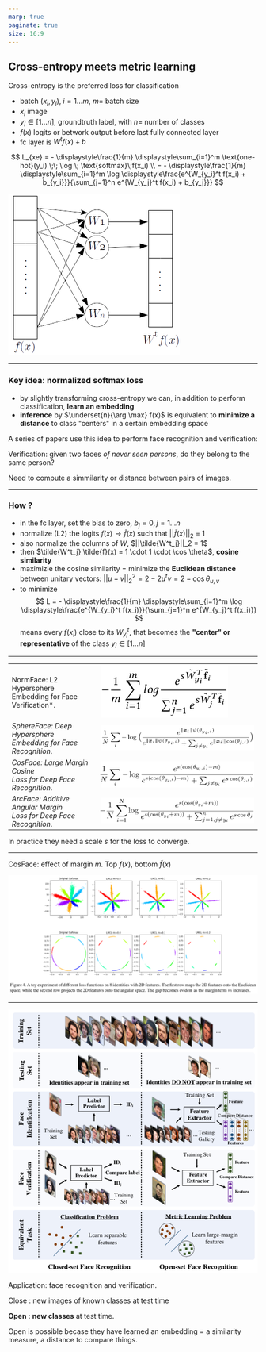 ```yaml
---
marp: true
paginate: true
size: 16:9
---
```


## Cross-entropy meets metric learning

Cross-entropy is the preferred loss for classification

- batch $(x_i, y_i), \; i=1\ldots m$, $m=$ batch size
- $x_i$ image
- $y_i \in [1 \ldots n]$, groundtruth label, with $n=$ number of classes
- $f(x)$ logits or betwork output before last fully connected layer
- fc layer is $W^t f(x) + b$

$$
L_{xe} = - \displaystyle\frac{1}{m} \displaystyle\sum_{i=1}^m \text{one-hot}(y_i) \;\; \log \; \text{softmax}\;f(x_i) \\
= - \displaystyle\frac{1}{m} \displaystyle\sum_{i=1}^m \log \displaystyle\frac{e^{W_{y_i}^t f(x_i) + b_{y_i}}}{\sum_{j=1}^n e^{W_{y_j}^t f(x_i) + b_{y_j}}}
$$

![bg right:30% height:300px](fc.png)

---

### Key idea: normalized softmax loss
- by slightly transforming cross-entropy we can, in addition to perform classification, **learn an embedding**
- **inference** by $\underset{n}{\arg \max} f(x)$ is equivalent to **minimize a distance** to class "centers" in a certain embedding space

A series of papers use this idea to perform face recognition and verification:

Verification: given two faces *of never seen persons*, do they belong to the same person?

Need to compute a simmilarity or distance between pairs of images.

---

### How ?

- in the fc layer, set the bias to zero, $b_j = 0, j=1\ldots n$
- normalize (L2) the logits $f(x) \rightarrow \tilde{f}(x)$ such that $||\tilde{f}(x)||_2$ = 1
- also normalize the columns of $W$, $||\tilde{W^t_j}||_2 = 1$
- then $\tilde{W^t_j} \tilde{f}(x) = 1 \cdot 1 \cdot \cos \theta$, **cosine similarity**
- maximizie the cosine similarity $=$ minimize the **Euclidean distance** between unitary vectors: $||u - v||_2^2 = 2 - 2 u^t v = 2 - \cos \theta_{u,v}$
- to minimize
$$
L = - \displaystyle\frac{1}{m} \displaystyle\sum_{i=1}^m \log \displaystyle\frac{e^{W_{y_i}^t f(x_i)}}{\sum_{j=1}^n e^{W_{y_j}^t f(x_i)}}
$$
means every $f(x_i)$ close to its $W_{y_i}^t$, that becomes the **"center" or representative** of the class $y_i \in [1\ldots n]$

---

|   |   |
|:--|:--|
| NormFace: L2 Hypersphere<br> Embedding for Face Verification*. | ![](norm_face.png) |
| *SphereFace: Deep Hypersphere <br> Embedding for Face Recognition*. | ![](sphere_face.png) |
| *CosFace: Large Margin Cosine <br>Loss for Deep Face Recognition*. | ![](cos_face.png)|
| *ArcFace: Additive Angular Margin<br>Loss for Deep Face Recognition*. | ![](arc_face.png) |

In practice they need a scale $s$ for the loss to converge.

---

CosFace: effect of margin $m$. Top $f(x)$, bottom $\tilde{f}(x)$

![](toy_cos_face.png)

---

![bg height:600px right:50%](close_open_face.png)

Application: face recognition and verification.

Close : new images of known classes at test time

**Open** : **new classes** at test time.

Open is possible becase they have learned an embedding = a similarity measure, a distance to compare things.